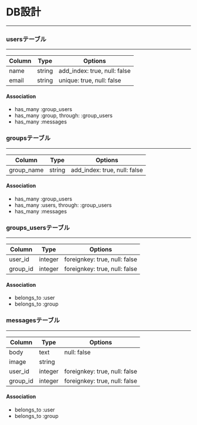 # DB設計
***
  
### usersテーブル
***
  
| Column | Type | Options |
| ------ | ---- | ------- |
| name | string | add_index: true, null: false |
| email | string | unique: true, null: false |
  
#### Association
* has_many :group_users
* has_many :group, through: :group_users
* has_many :messages
  

### groupsテーブル
***
  
| Column | Type | Options |
| ------ | ---- | ------- |
| group_name | string | add_index: true, null: false |
  
#### Association
* has_many :group_users
* has_many :users, through: :group_users
* has_many :messages
  

### groups_usersテーブル
***
  
| Column | Type | Options |
| ------ | ---- | ------- |
| user_id | integer | foreignkey: true, null: false |
| group_id | integer | foreignkey: true, null: false |
  
#### Association
* belongs_to :user
* belongs_to :group
  

### messagesテーブル
***
  
| Column | Type | Options |
| ------ | ---- | ------- |
| body | text | null: false |
| image | string | |
| user_id | integer | foreignkey: true, null: false |
| group_id | integer | foreignkey: true, null: false |
  
#### Association
* belongs_to :user
* belongs_to :group